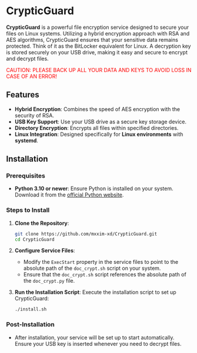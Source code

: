 # CrypticGuard

**CrypticGuard** is a powerful file encryption service designed to secure your files on Linux systems. Utilizing a hybrid encryption approach with RSA and AES algorithms, CrypticGuard ensures that your sensitive data remains protected. Think of it as the BitLocker equivalent for Linux. A decryption key is stored securely on your USB drive, making it easy and secure to encrypt and decrypt files.

<span style="color:red">CAUTION: PLEASE BACK UP ALL YOUR DATA AND KEYS TO AVOID LOSS IN CASE OF AN ERROR!</span>

## Features

- **Hybrid Encryption**: Combines the speed of AES encryption with the security of RSA.
- **USB Key Support**: Use your USB drive as a secure key storage device.
- **Directory Encryption**: Encrypts all files within specified directories.
- **Linux Integration**: Designed specifically for **Linux environments** with **systemd**.

## Installation

### Prerequisites

- **Python 3.10 or newer**: Ensure Python is installed on your system. Download it from the [official Python website](https://www.python.org/).

### Steps to Install

1. **Clone the Repository**:

   ```bash
   git clone https://github.com/mxxim-xd/CrypticGuard.git
   cd CrypticGuard
   ```

2. **Configure Service Files**:

   - Modify the `ExecStart` property in the service files to point to the absolute path of the `doc_crypt.sh` script on your system.
   - Ensure that the `doc_crypt.sh` script references the absolute path of the `doc_crypt.py` file.

3. **Run the Installation Script**:
   Execute the installation script to set up CrypticGuard:
   ```bash
   ./install.sh
   ```

### Post-Installation

- After installation, your service will be set up to start automatically. Ensure your USB key is inserted whenever you need to decrypt files.
